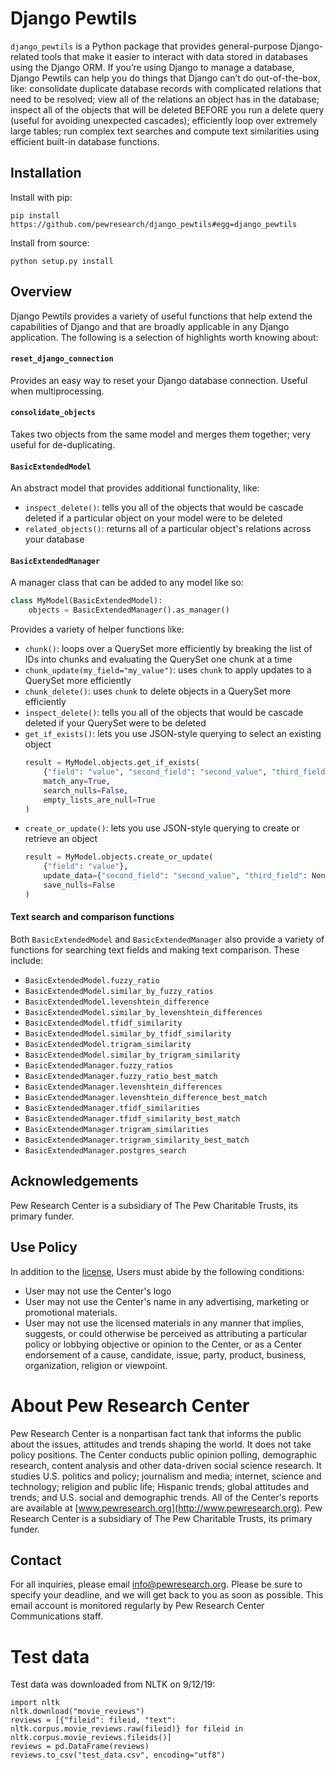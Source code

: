 # Django Pewtils

`django_pewtils` is a Python package that provides general-purpose Django-related tools that make it easier to 
interact with data stored in databases using the Django ORM. If you’re using Django to manage a database, Django 
Pewtils can help you do things that Django can’t do out-of-the-box, like: consolidate duplicate database records with 
complicated relations that need to be resolved; view all of the relations an object has in the database; inspect all 
of the objects that will be deleted BEFORE you run a delete query (useful for avoiding unexpected cascades); 
efficiently loop over extremely large tables; run complex text searches and compute text similarities using efficient 
built-in database functions.


## Installation 

Install with pip: 

    pip install https://github.com/pewresearch/django_pewtils#egg=django_pewtils

Install from source: 

    python setup.py install


## Overview

Django Pewtils provides a variety of useful functions that help extend the capabilities of Django and that are 
broadly applicable in any Django application. The following is a selection of highlights worth knowing about:

#### `reset_django_connection`
Provides an easy way to reset your Django database connection. Useful when multiprocessing.

#### `consolidate_objects`
Takes two objects from the same model and merges them together; very useful for de-duplicating. 

#### `BasicExtendedModel`
An abstract model that provides additional functionality, like:
 - `inspect_delete()`: tells you all of the objects that would be cascade deleted if a particular object on your model 
 were to be deleted
- `related_objects()`: returns all of a particular object's relations across your database

#### `BasicExtendedManager`
A manager class that can be added to any model like so:
```python
class MyModel(BasicExtendedModel):
    objects = BasicExtendedManager().as_manager()
```
Provides a variety of helper functions like:
- `chunk()`: loops over a QuerySet more efficiently by breaking the list of IDs into chunks and evaluating the 
QuerySet one chunk at a time
- `chunk_update(my_field="my_value")`: uses `chunk` to apply updates to a QuerySet more efficiently
- `chunk_delete()`: uses `chunk` to delete objects in a QuerySet more efficiently
- `inspect_delete()`: tells you all of the objects that would be cascade deleted if your QuerySet were to be deleted
- `get_if_exists()`: lets you use JSON-style querying to select an existing object
    ```python
    result = MyModel.objects.get_if_exists(
        {"field": "value", "second_field": "second_value", "third_field": False, "fourth_field": []},
        match_any=True,
        search_nulls=False,
        empty_lists_are_null=True
    )
    ```
- `create_or_update()`: lets you use JSON-style querying to create or retrieve an object
    ```python
    result = MyModel.objects.create_or_update(
        {"field": "value"},
        update_data={"second_field": "second_value", "third_field": None},
        save_nulls=False
    )
    ```
    
#### Text search and comparison functions
Both `BasicExtendedModel` and `BasicExtendedManager` also provide a variety of functions for searching text fields 
and making text comparison. These include:
- `BasicExtendedModel.fuzzy_ratio`
- `BasicExtendedModel.similar_by_fuzzy_ratios`
- `BasicExtendedModel.levenshtein_difference`
- `BasicExtendedModel.similar_by_levenshtein_differences`
- `BasicExtendedModel.tfidf_similarity`
- `BasicExtendedModel.similar_by_tfidf_similarity`
- `BasicExtendedModel.trigram_similarity`
- `BasicExtendedModel.similar_by_trigram_similarity`
- `BasicExtendedManager.fuzzy_ratios`
- `BasicExtendedManager.fuzzy_ratio_best_match`
- `BasicExtendedManager.levenshtein_differences`
- `BasicExtendedManager.levenshtein_difference_best_match`
- `BasicExtendedManager.tfidf_similarities`
- `BasicExtendedManager.tfidf_similarity_best_match`
- `BasicExtendedManager.trigram_similarities`
- `BasicExtendedManager.trigram_similarity_best_match`
- `BasicExtendedManager.postgres_search`


## Acknowledgements

Pew Research Center is a subsidiary of The Pew Charitable Trusts, its primary funder. 

## Use Policy 

In addition to the [license](https://github.com/pewresearch/django_pewtils/blob/master/LICENSE), Users must abide by the following conditions:

- User may not use the Center's logo
- User may not use the Center's name in any advertising, marketing or promotional materials.
- User may not use the licensed materials in any manner that implies, suggests, or could otherwise be perceived as attributing a particular policy or lobbying objective or opinion to the Center, or as a Center endorsement of a cause, candidate, issue, party, product, business, organization, religion or viewpoint.


# About Pew Research Center

Pew Research Center is a nonpartisan fact tank that informs the public about the issues, attitudes and trends shaping the world. It does not take policy positions. The Center conducts public opinion polling, demographic research, content analysis and other data-driven social science research. It studies U.S. politics and policy; journalism and media; internet, science and technology; religion and public life; Hispanic trends; global attitudes and trends; and U.S. social and demographic trends. All of the Center's reports are available at [www.pewresearch.org](http://www.pewresearch.org). Pew Research Center is a subsidiary of The Pew Charitable Trusts, its primary funder.


## Contact

For all inquiries, please email info@pewresearch.org. Please be sure to specify your deadline, and we will get back to you as soon as possible. This email account is monitored regularly by Pew Research Center Communications staff.


# Test data

Test data was downloaded from NLTK on 9/12/19:
```
import nltk
nltk.download("movie_reviews")
reviews = [{"fileid": fileid, "text": nltk.corpus.movie_reviews.raw(fileid)} for fileid in nltk.corpus.movie_reviews.fileids()]
reviews = pd.DataFrame(reviews)
reviews.to_csv("test_data.csv", encoding="utf8")
```
